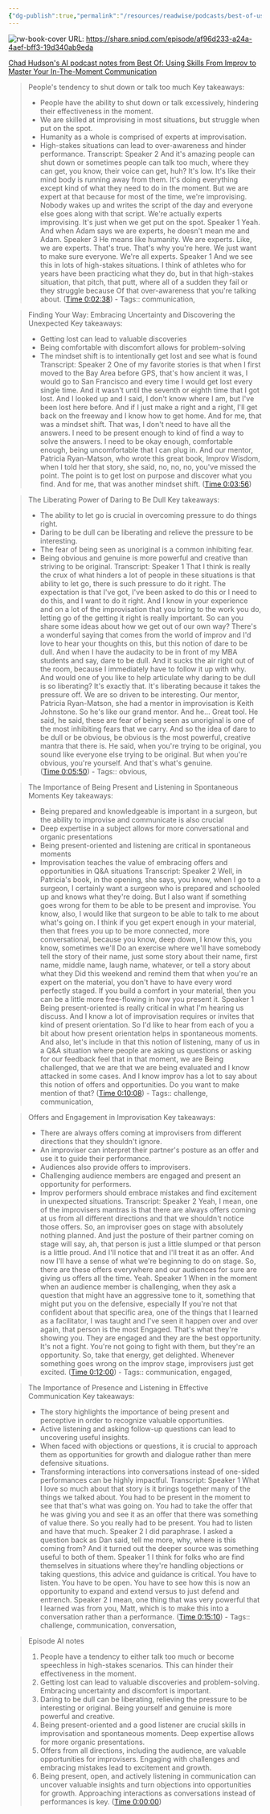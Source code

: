 ```yaml
---
{"dg-publish":true,"permalink":"/resources/readwise/podcasts/best-of-using-skills-from-improv-to-master-your-in-the-moment-communication/","tags":["podcasts","til"],"created":"","updated":""}
---
```


![rw-book-cover](https://wsrv.nl/?url=https%3A%2F%2Fcontent.production.cdn.art19.com%2Fimages%2F43%2F9e%2Ffa%2Fac%2F439efaac-e3ab-41e7-96d0-f5008d9d1c19%2F6dc4083e1132aa2d0ad38c5abf1d5dcbcd038748a670f201b25b7ddf52075f064cd4dfb19c166444bff8ebb258838b16ef860b75f5a419e2ec2925ac77003ae7.jpeg&w=100&h=100)
URL: https://share.snipd.com/episode/af96d233-a24a-4aef-bff3-19d340ab9eda

[Chad Hudson's AI podcast notes from Best Of: Using Skills From Improv to Master Your In-The-Moment Communication](https://share.snipd.com/episode-takeaways/085eda40-8adc-4fd9-abea-9d9c1d25267b) 

> People's tendency to shut down or talk too much
> Key takeaways:
> - People have the ability to shut down or talk excessively, hindering their effectiveness in the moment.
> - We are skilled at improvising in most situations, but struggle when put on the spot.
> - Humanity as a whole is comprised of experts at improvisation.
> - High-stakes situations can lead to over-awareness and hinder performance.
> Transcript:
> Speaker 2
> And it's amazing people can shut down or sometimes people can talk too much, where they can get, you know, their voice can get, huh? It's low. It's like their mind body is running away from them. It's doing everything except kind of what they need to do in the moment. But we are expert at that because for most of the time, we're improvising. Nobody wakes up and writes the script of the day and everyone else goes along with that script. We're actually experts improvising. It's just when we get put on the spot.
> Speaker 1
> Yeah. And when Adam says we are experts, he doesn't mean me and Adam.
> Speaker 3
> He means like humanity. We are experts. Like, we are experts. That's true. That's why you're here. We just want to make sure everyone. We're all experts.
> Speaker 1
> And we see this in lots of high-stakes situations. I think of athletes who for years have been practicing what they do, but in that high-stakes situation, that pitch, that putt, where all of a sudden they fail or they struggle because Of that over-awareness that you're talking about. ([Time 0:02:38](https://share.snipd.com/snip/74821c8a-9e09-45f5-a1cd-55fb6b914083))
    - Tags:: communication, 

> Finding Your Way: Embracing Uncertainty and Discovering the Unexpected
> Key takeaways:
> - Getting lost can lead to valuable discoveries
> - Being comfortable with discomfort allows for problem-solving
> - The mindset shift is to intentionally get lost and see what is found
> Transcript:
> Speaker 2
> One of my favorite stories is that when I first moved to the Bay Area before GPS, that's how ancient it was, I would go to San Francisco and every time I would get lost every single time. And it wasn't until the seventh or eighth time that I got lost. And I looked up and I said, I don't know where I am, but I've been lost here before. And if I just make a right and a right, I'll get back on the freeway and I know how to get home. And for me, that was a mindset shift. That was, I don't need to have all the answers. I need to be present enough to kind of find a way to solve the answers. I need to be okay enough, comfortable enough, being uncomfortable that I can plug in. And our mentor, Patricia Ryan-Matson, who wrote this great book, Improv Wisdom, when I told her that story, she said, no, no, no, you've missed the point. The point is to get lost on purpose and discover what you find. And for me, that was another mindset shift. ([Time 0:03:56](https://share.snipd.com/snip/b9e16a37-bf2c-44a5-a5ca-dfdd61bb53be))

> The Liberating Power of Daring to Be Dull
> Key takeaways:
> - The ability to let go is crucial in overcoming pressure to do things right.
> - Daring to be dull can be liberating and relieve the pressure to be interesting.
> - The fear of being seen as unoriginal is a common inhibiting fear.
> - Being obvious and genuine is more powerful and creative than striving to be original.
> Transcript:
> Speaker 1
> That I think is really the crux of what hinders a lot of people in these situations is that ability to let go, there is such pressure to do it right. The expectation is that I've got, I've been asked to do this or I need to do this, and I want to do it right. And I know in your experience and on a lot of the improvisation that you bring to the work you do, letting go of the getting it right is really important. So can you share some ideas about how we get out of our own way? There's a wonderful saying that comes from the world of improv and I'd love to hear your thoughts on this, but this notion of dare to be dull. And when I have the audacity to be in front of my MBA students and say, dare to be dull. And it sucks the air right out of the room, because I immediately have to follow it up with why. And would one of you like to help articulate why daring to be dull is so liberating? It's exactly that. It's liberating because it takes the pressure off. We are so driven to be interesting. Our mentor, Patricia Ryan-Matson, she had a mentor in improvisation is Keith Johnstone. So he's like our grand mentor. And he... Great tool. He said, he said, these are fear of being seen as unoriginal is one of the most inhibiting fears that we carry. And so the idea of dare to be dull or be obvious, be obvious is the most powerful, creative mantra that there is. He said, when you're trying to be original, you sound like everyone else trying to be original. But when you're obvious, you're yourself. And that's what's genuine. ([Time 0:05:50](https://share.snipd.com/snip/ac47f588-7ad9-483c-a86a-22ee17fb8247))
    - Tags:: obvious, 

> The Importance of Being Present and Listening in Spontaneous Moments
> Key takeaways:
> - Being prepared and knowledgeable is important in a surgeon, but the ability to improvise and communicate is also crucial
> - Deep expertise in a subject allows for more conversational and organic presentations
> - Being present-oriented and listening are critical in spontaneous moments
> - Improvisation teaches the value of embracing offers and opportunities in Q&A situations
> Transcript:
> Speaker 2
> Well, in Patricia's book, in the opening, she says, you know, when I go to a surgeon, I certainly want a surgeon who is prepared and schooled up and knows what they're doing. But I also want if something goes wrong for them to be able to be present and improvise. You know, also, I would like that surgeon to be able to talk to me about what's going on. I think if you get expert enough in your material, then that frees you up to be more connected, more conversational, because you know, deep down, I know this, you know, sometimes we'll Do an exercise where we'll have somebody tell the story of their name, just some story about their name, first name, middle name, laugh name, whatever, or tell a story about what they Did this weekend and remind them that when you're an expert on the material, you don't have to have every word perfectly staged. If you build a comfort in your material, then you can be a little more free-flowing in how you present it.
> Speaker 1
> Being present-oriented is really critical in what I'm hearing us discuss. And I know a lot of improvisation requires or invites that kind of present orientation. So I'd like to hear from each of you a bit about how present orientation helps in spontaneous moments. And also, let's include in that this notion of listening, many of us in a Q&A situation where people are asking us questions or asking for our feedback feel that in that moment, we are Being challenged, that we are that we are being evaluated and I know attacked in some cases. And I know improv has a lot to say about this notion of offers and opportunities. Do you want to make mention of that? ([Time 0:10:08](https://share.snipd.com/snip/7318c573-b8cb-482b-9fbb-e277dbdecdcc))
    - Tags:: challenge, communication, 

> Offers and Engagement in Improvisation
> Key takeaways:
> - There are always offers coming at improvisers from different directions that they shouldn't ignore.
> - An improviser can interpret their partner's posture as an offer and use it to guide their performance.
> - Audiences also provide offers to improvisers.
> - Challenging audience members are engaged and present an opportunity for performers.
> - Improv performers should embrace mistakes and find excitement in unexpected situations.
> Transcript:
> Speaker 2
> Yeah, I mean, one of the improvisers mantras is that there are always offers coming at us from all different directions and that we shouldn't notice those offers. So, an improviser goes on stage with absolutely nothing planned. And just the posture of their partner coming on stage will say, ah, that person is just a little slumped or that person is a little proud. And I'll notice that and I'll treat it as an offer. And now I'll have a sense of what we're beginning to do on stage. So, there are these offers everywhere and our audiences for sure are giving us offers all the time. Yeah.
> Speaker 1
> When in the moment when an audience member is challenging, when they ask a question that might have an aggressive tone to it, something that might put you on the defensive, especially If you're not that confident about that specific area, one of the things that I learned as a facilitator, I was taught and I've seen it happen over and over again, that person is the most Engaged. That's what they're showing you. They are engaged and they are the best opportunity. It's not a fight. You're not going to fight with them, but they're an opportunity. So, take that energy, get delighted. Whenever something goes wrong on the improv stage, improvisers just get excited. ([Time 0:12:00](https://share.snipd.com/snip/7ce44a2a-a0f8-4f01-a629-38f2772a768d))
    - Tags:: communication, engaged, 

> The Importance of Presence and Listening in Effective Communication
> Key takeaways:
> - The story highlights the importance of being present and perceptive in order to recognize valuable opportunities.
> - Active listening and asking follow-up questions can lead to uncovering useful insights.
> - When faced with objections or questions, it is crucial to approach them as opportunities for growth and dialogue rather than mere defensive situations.
> - Transforming interactions into conversations instead of one-sided performances can be highly impactful.
> Transcript:
> Speaker 1
> What I love so much about that story is it brings together many of the things we talked about. You had to be present in the moment to see that that's what was going on. You had to take the offer that he was giving you and see it as an offer that there was something of value there. So you really had to be present. You had to listen and have that much.
> Speaker 2
> I did paraphrase. I asked a question back as Dan said, tell me more, why, where is this coming from? And it turned out the deeper source was something useful to both of them.
> Speaker 1
> I think for folks who are find themselves in situations where they're handling objections or taking questions, this advice and guidance is critical. You have to listen. You have to be open. You have to see how this is now an opportunity to expand and extend versus to just defend and entrench.
> Speaker 2
> I mean, one thing that was very powerful that I learned was from you, Matt, which is to make this into a conversation rather than a performance. ([Time 0:15:10](https://share.snipd.com/snip/dd19dcd2-5b63-4fa8-8543-9b8436689d25))
    - Tags:: challenge, communication, conversation, 

> Episode AI notes
> 1. People have a tendency to either talk too much or become speechless in high-stakes scenarios. This can hinder their effectiveness in the moment.
> 2. Getting lost can lead to valuable discoveries and problem-solving. Embracing uncertainty and discomfort is important.
> 3. Daring to be dull can be liberating, relieving the pressure to be interesting or original. Being yourself and genuine is more powerful and creative.
> 4. Being present-oriented and a good listener are crucial skills in improvisation and spontaneous moments. Deep expertise allows for more organic presentations.
> 5. Offers from all directions, including the audience, are valuable opportunities for improvisers. Engaging with challenges and embracing mistakes lead to excitement and growth.
> 6. Being present, open, and actively listening in communication can uncover valuable insights and turn objections into opportunities for growth. Approaching interactions as conversations instead of performances is key. ([Time 0:00:00](https://share.snipd.com/episode-takeaways/085eda40-8adc-4fd9-abea-9d9c1d25267b))

